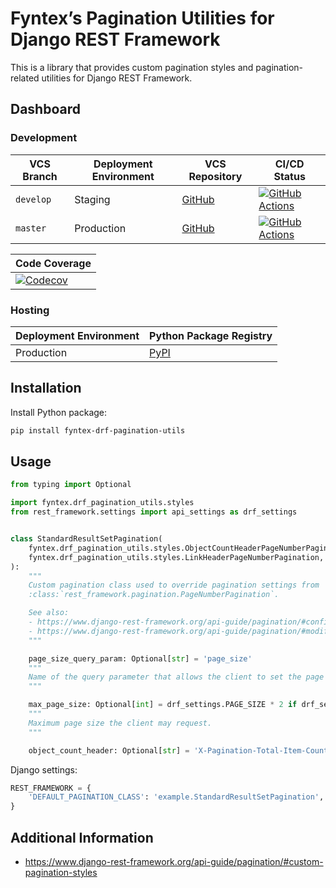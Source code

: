 Fyntex’s Pagination Utilities for Django REST Framework
==========================================================

This is a library that provides custom pagination styles and pagination-related utilities for Django
REST Framework.


## Dashboard

### Development

| VCS Branch | Deployment Environment | VCS Repository | CI/CD Status |
| ---------- | ---------------------- | -------------- | ------------ |
| `develop` | Staging | [GitHub](https://github.com/fyntex/drf-pagination-utils/tree/develop) | [![GitHub Actions](https://github.com/fyntex/drf-pagination-utils/actions/workflows/ci-cd.yaml/badge.svg?branch=develop)](https://github.com/fyntex/drf-pagination-utils/actions/workflows/ci-cd.yaml?query=branch:develop) |
| `master` | Production | [GitHub](https://github.com/fyntex/drf-pagination-utils/tree/master)  | [![GitHub Actions](https://github.com/fyntex/drf-pagination-utils/actions/workflows/ci-cd.yaml/badge.svg?branch=master)](https://github.com/fyntex/drf-pagination-utils/actions/workflows/ci-cd.yaml?query=branch:master) |


| Code Coverage |
| ------------- |
| [![Codecov](https://codecov.io/gh/cordada/drf-pagination-utils/graph/badge.svg?token=66RN4HVW2C)](https://codecov.io/gh/cordada/drf-pagination-utils) |


### Hosting

| Deployment Environment | Python Package Registry |
| ---------------------- | ----------------------- |
| Production | [PyPI](https://pypi.org/project/fyntex-drf-pagination-utils/)  |


## Installation

Install Python package:

```sh
pip install fyntex-drf-pagination-utils
```


## Usage

```python
from typing import Optional

import fyntex.drf_pagination_utils.styles
from rest_framework.settings import api_settings as drf_settings


class StandardResultSetPagination(
    fyntex.drf_pagination_utils.styles.ObjectCountHeaderPageNumberPagination,
    fyntex.drf_pagination_utils.styles.LinkHeaderPageNumberPagination,
):
    """
    Custom pagination class used to override pagination settings from
    :class:`rest_framework.pagination.PageNumberPagination`.

    See also:
    - https://www.django-rest-framework.org/api-guide/pagination/#configuration
    - https://www.django-rest-framework.org/api-guide/pagination/#modifying-the-pagination-style
    """

    page_size_query_param: Optional[str] = 'page_size'
    """
    Name of the query parameter that allows the client to set the page size on a per-request basis.
    """

    max_page_size: Optional[int] = drf_settings.PAGE_SIZE * 2 if drf_settings.PAGE_SIZE else None
    """
    Maximum page size the client may request.
    """

    object_count_header: Optional[str] = 'X-Pagination-Total-Item-Count'
```

Django settings:

```python
REST_FRAMEWORK = {
    'DEFAULT_PAGINATION_CLASS': 'example.StandardResultSetPagination',
}
```


## Additional Information

- https://www.django-rest-framework.org/api-guide/pagination/#custom-pagination-styles
